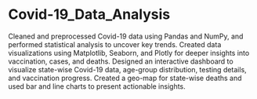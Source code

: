 # Covid-19_Data_Analysis
Cleaned and preprocessed Covid-19 data using Pandas and NumPy, and performed statistical analysis to uncover key trends. Created data visualizations using Matplotlib, Seaborn, and Plotly for deeper insights into vaccination, cases, and deaths.
Designed an interactive dashboard to visualize state-wise Covid-19 data, age-group distribution, testing details, and vaccination progress. Created a geo-map for state-wise deaths and used bar and line charts to present actionable insights.
